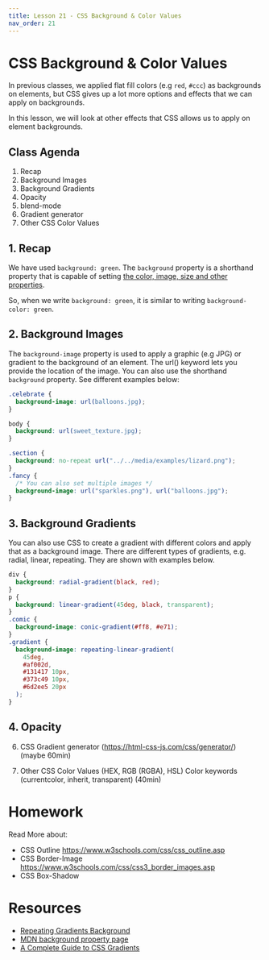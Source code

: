 ```yaml
---
title: Lesson 21 - CSS Background & Color Values
nav_order: 21
---
```


# CSS Background & Color Values

In previous classes, we applied flat fill colors (e.g `red`, `#ccc`) as backgrounds on elements,
but CSS gives up a lot more options and effects that we can apply on backgrounds.

In this lesson, we will look at other effects that CSS allows us to apply on element backgrounds.

## Class Agenda

1. Recap
1. Background Images
1. Background Gradients
1. Opacity
1. blend-mode
1. Gradient generator
1. Other CSS Color Values

## 1. Recap

We have used `background: green`. The `background` property is a shorthand property that is capable of setting
[the color, image, size and other properties](https://developer.mozilla.org/en-US/docs/Web/CSS/background#constituent_properties).

So, when we write `background: green`, it is similar to writing `background-color: green`.

## 2. Background Images

The `background-image` property is used to apply a graphic (e.g JPG) or gradient to the background of an element.
The url() keyword lets you provide the location of the image. You can also use the shorthand `background` property.
See different examples below:

```css
.celebrate {
  background-image: url(balloons.jpg);
}

body {
  background: url(sweet_texture.jpg);
}

.section {
  background: no-repeat url("../../media/examples/lizard.png");
}
.fancy {
  /* You can also set multiple images */
  background-image: url("sparkles.png"), url("balloons.jpg");
}
```

## 3. Background Gradients

You can also use CSS to create a gradient with different colors and apply that as a background image.
There are different types of gradients, e.g. radial, linear, repeating. They are shown with examples below.

```css
div {
  background: radial-gradient(black, red);
}
p {
  background: linear-gradient(45deg, black, transparent);
}
.comic {
  background-image: conic-gradient(#ff8, #e71);
}
.gradient {
  background-image: repeating-linear-gradient(
    45deg,
    #af002d,
    #131417 10px,
    #373c49 10px,
    #6d2ee5 20px
  );
}
```

## 4. Opacity


6. CSS Gradient generator (https://html-css-js.com/css/generator/)
   (maybe 60min)

7. Other CSS Color Values (HEX, RGB (RGBA), HSL)
   Color keywords (currentcolor, inherit, transparent)
   (40min)

# Homework

Read More about:

- CSS Outline https://www.w3schools.com/css/css_outline.asp
- CSS Border-Image https://www.w3schools.com/css/css3_border_images.asp
- CSS Box-Shadow

# Resources

- [Repeating Gradients Background](https://www.youtube.com/watch?v=muE2B0Zylbw)
- [MDN background property page](https://developer.mozilla.org/en-US/docs/Web/CSS/background)
- [A Complete Guide to CSS Gradients](https://css-tricks.com/a-complete-guide-to-css-gradients/)

